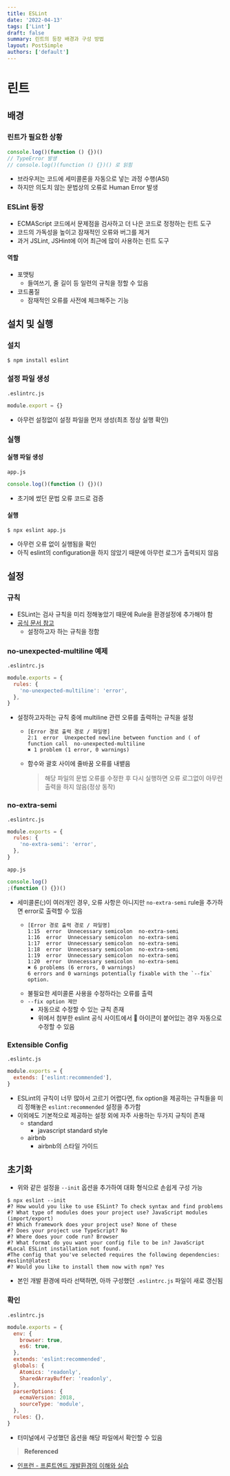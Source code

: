 ```yaml
---
title: ESLint
date: '2022-04-13'
tags: ['Lint']
draft: false
summary: 린트의 등장 배경과 구성 방법
layout: PostSimple
authors: ['default']
---
```


# 린트

## 배경

### 린트가 필요한 상황

```javascript
console.log()(function () {})()
// TypeError 발생
// console.log()(function () {})() 로 읽힘
```

- 브라우저는 코드에 세미콜론을 자동으로 넣는 과정 수행(ASI)
- 하지만 의도치 않는 문법상의 오류로 Human Error 발생

### ESLint 등장

- ECMAScript 코드에서 문제점을 검사하고 더 나은 코드로 정정하는 린트 도구
- 코드의 가독성을 높이고 잠재적인 오류와 버그를 제거
- 과거 JSLint, JSHint에 이어 최근에 많이 사용하는 린트 도구

#### 역할

- 포맷팅
  - 들여쓰기, 줄 길이 등 일련의 규칙을 정할 수 있음
- 코드품질
  - 잠재적인 오류를 사전에 체크해주는 기능

## 설치 및 실행

### 설치

```shell
$ npm install eslint
```

### 설정 파일 생성

`.eslintrc.js`

```javascript
module.export = {}
```

- 아무런 설정없이 설정 파일을 먼저 생성(최초 정상 실행 확인)

### 실행

#### 실행 파일 생성

`app.js`

```javascript
console.log()(function () {})()
```

- 초기에 썼던 문법 오류 코드로 검증

#### 실행

```shell
$ npx eslint app.js
```

- 아무런 오류 없이 실행됨을 확인
- 아직 eslint의 configuration을 하지 않았기 때문에 아무런 로그가 출력되지 않음

## 설정

### 규칙

- ESLint는 검사 규칙을 미리 정해놓았기 때문에 Rule을 환경설정에 추가해야 함
- [공식 문서 참고](https://eslint.org/docs/rules/)
  - 설정하고자 하는 규칙을 정함

### no-unexpected-multiline 예제

`.eslintrc.js`

```javascript
module.exports = {
  rules: {
    'no-unexpected-multiline': 'error',
  },
}
```

- 설정하고자하는 규칙 중에 multiline 관련 오류를 출력하는 규칙을 설정
  - ```text
    [Error 경로 출력 경로 / 파일명]
    2:1  error  Unexpected newline between function and ( of function call  no-unexpected-multiline
    ✖ 1 problem (1 error, 0 warnings)
    ```
  - 함수와 괄호 사이에 줄바꿈 오류를 내뱉음
    > 해당 파일의 문법 오류를 수정한 후 다시 실행하면 오류 로그없이 아무런 출력을 하지 않음(정상 동작)

### no-extra-semi

`.eslintrc.js`

```javascript
module.exports = {
  rules: {
    'no-extra-semi': 'error',
  },
}
```

`app.js`

```javascript
console.log()
;(function () {})()
```

- 세미콜론(;)이 여러개인 경우, 오류 사항은 아니지만 `no-extra-semi` rule을 추가하면 error로 출력할 수 있음
  - ```text
    [Error 경로 출력 경로 / 파일명]
    1:15  error  Unnecessary semicolon  no-extra-semi
    1:16  error  Unnecessary semicolon  no-extra-semi
    1:17  error  Unnecessary semicolon  no-extra-semi
    1:18  error  Unnecessary semicolon  no-extra-semi
    1:19  error  Unnecessary semicolon  no-extra-semi
    1:20  error  Unnecessary semicolon  no-extra-semi
    ✖ 6 problems (6 errors, 0 warnings)
    6 errors and 0 warnings potentially fixable with the `--fix` option.
    ```
  - 불필요한 세미콜론 사용을 수정하라는 오류를 출력
  - `--fix option 제안`
    - 자동으로 수정할 수 있는 규칙 존재
    - 위에서 첨부한 eslint 공식 사이트에서 🔧 아이콘이 붙어있는 경우 자동으로 수정할 수 있음

### Extensible Config

`.eslintc.js`

```javascript
module.exports = {
  extends: ['eslint:recommended'],
}
```

- ESLint의 규칙이 너무 많아서 고르기 어렵다면, fix option을 제공하는 규칙들을 미리 정해놓은 `eslint:recommended` 설정을 추가함
- 이외에도 기본적으로 제공하는 설정 외에 자주 사용하는 두가지 규칙이 존재
  - standard
    - javascript standard style
  - airbnb
    - airbnb의 스타일 가이드

## 초기화

- 위와 같은 설정을 `--init` 옵션을 추가하여 대화 형식으로 손쉽게 구성 가능

```shell
$ npx eslint --init
#? How would you like to use ESLint? To check syntax and find problems
#? What type of modules does your project use? JavaScript modules (import/export)
#? Which framework does your project use? None of these
#? Does your project use TypeScript? No
#? Where does your code run? Browser
#? What format do you want your config file to be in? JavaScript
#Local ESLint installation not found.
#The config that you've selected requires the following dependencies:
#eslint@latest
#? Would you like to install them now with npm? Yes
```

- 본인 개발 환경에 따라 선택하면, 아까 구성했던 `.eslintrc.js` 파일이 새로 갱신됨

### 확인

`.eslintrc.js`

```javascript
module.exports = {
  env: {
    browser: true,
    es6: true,
  },
  extends: 'eslint:recommended',
  globals: {
    Atomics: 'readonly',
    SharedArrayBuffer: 'readonly',
  },
  parserOptions: {
    ecmaVersion: 2018,
    sourceType: 'module',
  },
  rules: {},
}
```

- 터미널에서 구성했던 옵션을 해당 파일에서 확인할 수 있음

> **Referenced**

- [인프런 - 프론트엔드 개발환경의 이해와 실습](https://www.inflearn.com/course/%ED%94%84%EB%A1%A0%ED%8A%B8%EC%97%94%EB%93%9C-%EA%B0%9C%EB%B0%9C%ED%99%98%EA%B2%BD/dashboard)
